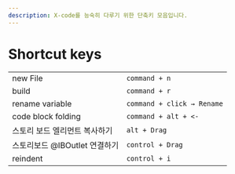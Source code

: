 ```yaml
---
description: X-code를 능숙히 다루기 위한 단축키 모음입니다.
---
```


# Shortcut keys

|                      |                            |
| -------------------- | -------------------------- |
| new File             | `command + n`              |
| build                | `command + r`              |
| rename variable      | `command + click → Rename` |
| code block folding   | `command + alt + <-`       |
| 스토리 보드 엘리먼트 복사하기     | `alt + Drag`               |
| 스토리보드 @IBOutlet 연결하기 | `control + Drag`           |
| reindent             | `control + i`              |





&#x20;

&#x20;

&#x20;
